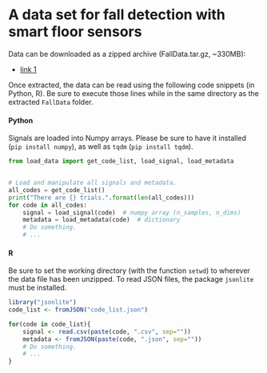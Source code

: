 # A data set for fall detection with smart floor sensors


<!-- The data provided in this repository are described in the following article: -->
<!-- - Truong, C., Barrois-Müller, R., Moreau, T., Provost, C., Vienne-Jumeau, A., Moreau, A., Vidal, P.-P., Vayatis, N., Buffat, S., Yelnik, A., Ricard, D., & Oudre, L. (2019). A data set for the study of human locomotion with inertial measurements units. Image Processing On Line (IPOL), 9. [[abstract]](https://deepcharles.github.io/publication/ipol-data-2019) [[doi]](https://doi.org/10.5201/ipol.2019.265) [[pdf]](http://deepcharles.github.io/files/ipol-walk-data-2019.pdf) [[online demo]](http://ipolcore.ipol.im/demo/clientApp/demo.html?id=265) -->


<!-- Please cite this article whenever you want to make a reference to this data set. -->


<!-- A simple online exploration tool is available [online](http://ipolcore.ipol.im/demo/clientApp/demo.html?id=77777000084). -->
Data can be downloaded as a zipped archive (FallData.tar.gz, ~330MB):
- [link 1](https://plmbox.math.cnrs.fr/f/a05ad8fbe7674392962b/?dl=1)

Once extracted, the data can be read using the following code snippets (in Python, R). Be sure to execute those lines while in the same directory as the extracted `FallData` folder.

#### Python

Signals are loaded into Numpy arrays. Please be sure to have it installed (`pip install numpy`), as well as `tqdm` (`pip install tqdm`).

```python
from load_data import get_code_list, load_signal, load_metadata


# Load and manipulate all signals and metadata.
all_codes = get_code_list()
print("There are {} trials.".format(len(all_codes)))
for code in all_codes:
    signal = load_signal(code)  # numpy array (n_samples, n_dims)
    metadata = load_metadata(code)  # dictionary
    # Do something.
    # ...
```

#### R

Be sure to set the working directory (with the function `setwd`) to wherever the data file has been unzipped. To read JSON files, the package `jsonlite` must be installed.

```R
library("jsonlite")
code_list <- fromJSON("code_list.json")

for(code in code_list){
    signal <- read.csv(paste(code, ".csv", sep=""))
    metadata <- fromJSON(paste(code, ".json", sep=""))
    # Do something.
    # ...
}

```
